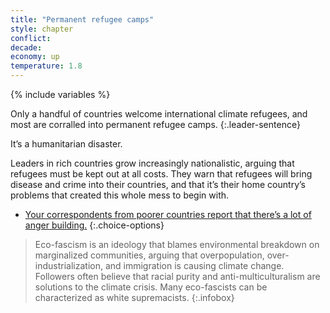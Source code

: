```yaml
---
title: "Permanent refugee camps"
style: chapter
conflict: 
decade: 
economy: up
temperature: 1.8
---
```


{% include variables %}

Only a handful of countries welcome international climate refugees, and most are corralled into permanent refugee camps. 
{:.leader-sentence}

It’s a humanitarian disaster.

Leaders in rich countries grow increasingly nationalistic, arguing that refugees must be kept out at all costs. They warn that refugees will bring disease and crime into their countries, and that it’s their home country’s problems that created this whole mess to begin with.

- [Your correspondents from poorer countries report that there’s a lot of anger building.](chapter_global-south-uprising-and-slow-fade.html)
{:.choice-options}

> Eco-fascism is an ideology that blames environmental breakdown on marginalized communities, arguing that overpopulation, over-industrialization, and immigration is causing climate change. Followers often believe that racial purity and anti-multiculturalism are solutions to the climate crisis. Many eco-fascists can be characterized as white supremacists.
{:.infobox}
